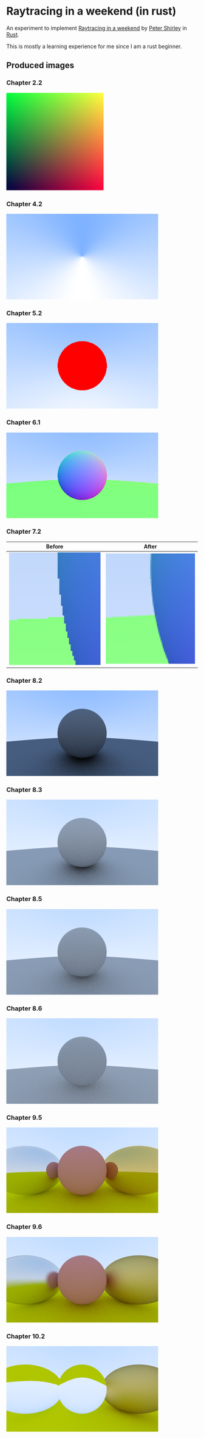 # Raytracing in a weekend (in rust)

An experiment to implement [Raytracing in a weekend](https://raytracing.github.io/books/RayTracingInOneWeekend.html) by [Peter Shirley](https://github.com/petershirley) in [Rust](https://www.rust-lang.org/).

This is mostly a learning experience for me since I am a rust beginner.

## Produced images

### Chapter 2.2

![](./images/chapter-02-2.png)

### Chapter 4.2

![](./images/chapter-04-2.png)

### Chapter 5.2

![](./images/chapter-05-2.png)

### Chapter 6.1

![](./images/chapter-06-1.png)

### Chapter 7.2

|                 Before                 |                 After                 |
| :------------------------------------: | :-----------------------------------: |
| ![](./images/chapter-07-02-before.png) | ![](./images/chapter-07-02-after.png) |

### Chapter 8.2

![](./images/chapter-08-2.png)

### Chapter 8.3

![](./images/chapter-08-3.png)

### Chapter 8.5

![](./images/chapter-08-5.png)

### Chapter 8.6

![](./images/chapter-08-6.png)

### Chapter 9.5

![](./images/chapter-09-5.png)

### Chapter 9.6

![](./images/chapter-09-6.png)

### Chapter 10.2

![](./images/chapter-10-2.png)
